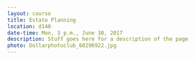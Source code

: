 ```yaml
---
layout: course
title: Estate Planning
location: d140
date-time: Mon, 3 p.m., June 30, 2017
description: Stuff goes here for a description of the page
photo: Dollarphotoclub_60296922.jpg
---
```

